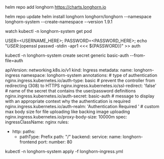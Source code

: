 helm repo add longhorn https://charts.longhorn.io

helm repo update
helm install longhorn longhorn/longhorn --namespace longhorn-system --create-namespace --version 1.9.1

watch kubectl -n longhorn-system get pod

USER=<USERNAME_HERE>; PASSWORD=<PASSWORD_HERE>; echo "${USER}:$(openssl passwd -stdin -apr1 <<< ${PASSWORD})" >> auth


kubectl -n longhorn-system create secret generic basic-auth --from-file=auth

apiVersion: networking.k8s.io/v1
kind: Ingress
metadata:
  name: longhorn-ingress
  namespace: longhorn-system
  annotations:
    # type of authentication
    nginx.ingress.kubernetes.io/auth-type: basic
    # prevent the controller from redirecting (308) to HTTPS
    nginx.ingress.kubernetes.io/ssl-redirect: 'false'
    # name of the secret that contains the user/password definitions
    nginx.ingress.kubernetes.io/auth-secret: basic-auth
    # message to display with an appropriate context why the authentication is required
    nginx.ingress.kubernetes.io/auth-realm: 'Authentication Required '
    # custom max body size for file uploading like backing image uploading
    nginx.ingress.kubernetes.io/proxy-body-size: 10000m
spec:
  ingressClassName: nginx
  rules:
  - http:
      paths:
      - pathType: Prefix
        path: "/"
        backend:
          service:
            name: longhorn-frontend
            port:
              number: 80



kubectl -n longhorn-system apply -f longhorn-ingress.yml

